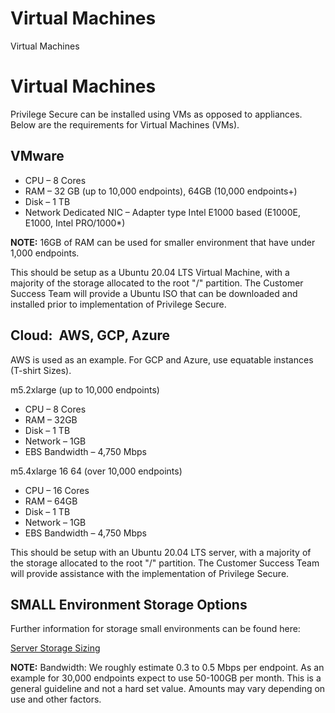 # Virtual Machines

Virtual Machines

# Virtual Machines

Privilege Secure can be installed using VMs as opposed to appliances. Below are the requirements for
Virtual Machines (VMs).

## VMware

- CPU – 8 Cores
- RAM – 32 GB (up to 10,000 endpoints), 64GB (10,000 endpoints+)
- Disk – 1 TB
- Network Dedicated NIC – Adapter type Intel E1000 based (E1000E, E1000, Intel PRO/1000\*)

**NOTE:** 16GB of RAM can be used for smaller environment that have under 1,000 endpoints.

This should be setup as a Ubuntu 20.04 LTS Virtual Machine, with a majority of the storage allocated
to the root "/" partition. The Customer Success Team will provide a Ubuntu ISO that can be
downloaded and installed prior to implementation of Privilege Secure.

## Cloud:  AWS, GCP, Azure

AWS is used as an example. For GCP and Azure, use equatable instances (T-shirt Sizes).

m5.2xlarge (up to 10,000 endpoints)

- CPU – 8 Cores
- RAM – 32GB
- Disk – 1 TB
- Network – 1GB
- EBS Bandwidth – 4,750 Mbps

m5.4xlarge 16 64 (over 10,000 endpoints)

- CPU – 16 Cores
- RAM – 64GB
- Disk – 1 TB
- Network – 1GB
- EBS Bandwidth – 4,750 Mbps

This should be setup with an Ubuntu 20.04 LTS server, with a majority of the storage allocated to
the root "/" partition. The Customer Success Team will provide assistance with the implementation of
Privilege Secure.

## SMALL Environment Storage Options

Further information for storage small environments can be found here:

[](https://remediant.zendesk.com/hc/en-us/articles/360059753713-Info-Server-Sizing)[Server Storage Sizing](/docs/privilegesecure/4.2/privilegesecure/discovery/requirements/serverstoragesizing.md)

**NOTE:** Bandwidth: We roughly estimate 0.3 to 0.5 Mbps per endpoint. As an example for 30,000
endpoints expect to use 50-100GB per month. This is a general guideline and not a hard set value.
Amounts may vary depending on use and other factors.
